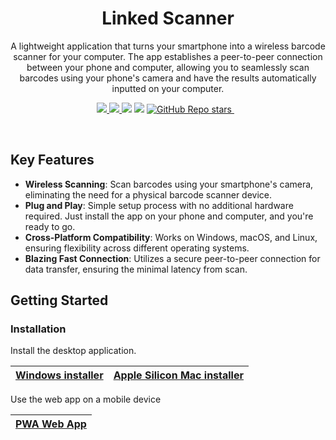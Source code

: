 






<h1 align='center'>
  Linked Scanner
</h1>


<p align="center">
A lightweight application that turns your smartphone into a wireless barcode scanner for your computer. The app establishes a peer-to-peer connection between your phone and computer, allowing you to seamlessly scan barcodes using your phone's camera and have the results automatically inputted on your computer.
</p>

<p align="center">
    <a href="https://github.com/newish0/linked-scanner/releases"><img src="https://img.shields.io/github/downloads/newish0/linked-scanner/total?style=for-the-badge">
    <a href="https://github.com/newish0/linked-scanner/releases/latest">
        <img src="https://img.shields.io/github/v/release/newish0/linked-scanner?style=for-the-badge">
    </a>
    <img src="https://img.shields.io/github/release-date/newish0/linked-scanner?style=for-the-badge">
    <img src="https://img.shields.io/github/package-json/v/newish0/linked-scanner?style=for-the-badge">
    <a href="#">
        <img alt="GitHub Repo stars" src="https://img.shields.io/github/stars/newish0/linked-scanner?style=for-the-badge">
    </a>&nbsp;&nbsp;
</p>


<br />



## Key Features 
- **Wireless Scanning**: Scan barcodes using your smartphone's camera, eliminating the need for a physical barcode scanner device.
- **Plug and Play**: Simple setup process with no additional hardware required. Just install the app on your phone and computer, and you're ready to go.
- **Cross-Platform Compatibility**: Works on Windows, macOS, and Linux, ensuring flexibility across different operating systems.
- **Blazing Fast Connection**: Utilizes a secure peer-to-peer connection for data transfer, ensuring the minimal latency from scan.


## Getting Started 

### Installation 

Install the desktop application. 

| [Windows installer](https://github.com/newish0/linked-scanner/releases/latest/download/#) | [Apple Silicon Mac installer](https://github.com/newish0/linked-scanner/releases/latest/download/#) |
| :---------------------------------------------------------------------------------------: | :-------------------------------------------------------------------------------------------------: |

Use the web app on a mobile device 

| [PWA Web App](https://newish0.github.io/linked-scanner/client) | 
| :---------------------------------------------------------------------------------------: | 